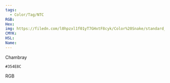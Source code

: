 ```yaml
---
tags:
  - Color/Tag/NTC
RGB:
Hex:
img: https://filedn.com/l0hpzxl1f01yT7GHxtF8cyk/Color%20Snake/standard_csv_to_svg//354E8C.svg
CMYK:
HSL:
Name:
---
```

Chambray
```palette
#354E8C
```
RGB
